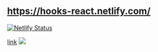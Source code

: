 https://hooks-react.netlify.com/
--------------------------------
[![Netlify Status](https://api.netlify.com/api/v1/badges/2a4cea61-bd47-4fb7-8adf-8606388190cf/deploy-status)](https://app.netlify.com/sites/hooks-react/deploys)

[link](https://www.udemy.com/certificate/UC-B1HVHUNV/)
<img src="https://monosnap.com/image/QlCRIEN7U5DIUe9t0ZO04PNxZYRoP2"/>
